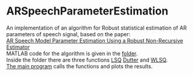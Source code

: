 # ARSpeechParameterEstimation
An implementation of an algorithm for Robust statistical estimation of AR parameters of speech signal, based on the paper:<br/>[AR Speech Model Parameter Estimation Using a Robust Non-Recursive Estimator](https://www.researchgate.net/publication/344888800_AR_Speech_Model_Parameter_Estimation_Using_a_Robust_Non-Recursive_Estimator)<br/>
MATLAB code for the algorithm is given in the [folder](https://github.com/bjekic/ARSpeechParameterEstimation/tree/main/MATLAB%20code).<br/>
Inside the folder there are three functions [LSQ](https://github.com/bjekic/ARSpeechParameterEstimation/blob/main/MATLAB%20code/LSQ.m) 
[Dutter](https://github.com/bjekic/ARSpeechParameterEstimation/blob/main/MATLAB%20code/Dutter.m) and 
[WLSQ](https://github.com/bjekic/ARSpeechParameterEstimation/blob/main/MATLAB%20code/WLSQ.m).<br/>
[The main program](https://github.com/bjekic/ARSpeechParameterEstimation/blob/main/MATLAB%20code/Main_program.m) calls the functions and plots the results.
